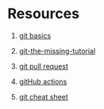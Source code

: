 # Resources



1) [git basics](https://docs.google.com/presentation/d/1c4S1fhxBTcdH1j0WITJA8z1TDC7TEH5upPY4aCjJqfg/edit?usp=sharing)

2) [git-the-missing-tutorial](https://github.com/shekhargulati/git-the-missing-tutorial)

3) [git pull request](https://docs.github.com/en/github/collaborating-with-issues-and-pull-requests/about-pull-requests)

4) [gitHub actions](https://github.com/features/actions)

5) [git cheat sheet](https://www.git-tower.com/blog/git-cheat-sheet/)

